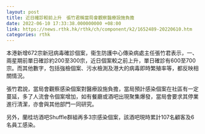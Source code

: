 ```yaml
---
layout: post
title: 近日確診較前上升　張竹君稱當局會觀察醫療設施負擔
date: 2022-06-10 17:33:38.000000000 +08:00
link: https://news.rthk.hk/rthk/ch/component/k2/1652489-20220610.htm
categories: rthk
---
```


本港新增672宗新冠病毒確診個案，衞生防護中心傳染病處主任張竹君表示，一、兩星期前單日確診約200至300宗，近日個案較之前上升，單日確診有600至700宗。而其他數字，包括強檢個案、污水檢測及港大的病毒即時繁殖率等，都反映相關情況。

張竹君說，當局會觀察感染個案對醫療設施負擔，當局預計感染個案在社區有一定蔓延，多了人流會令個案增加，如有餐廳或酒吧出現聚集爆發，當局會要求其停業進行清潔，亦會與其他部門一同研究。

另外，蘭桂坊酒吧Shuffle群組再多3宗感染個案，該酒吧現時累計107名顧客及6名員工感染。
